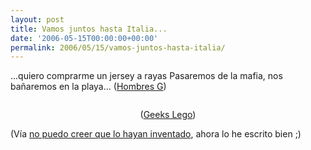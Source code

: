 ```yaml
---
layout: post
title: Vamos juntos hasta Italia...
date: '2006-05-15T00:00:00+00:00'
permalink: 2006/05/15/vamos-juntos-hasta-italia/
---
```

...quiero comprarme un jersey a rayas
Pasaremos de la mafia, nos bañaremos en la playa... (<a href="http://usuarios.lycos.es/atlanti6/newpage39.html">Hombres G</a>)

<img style="display:block; margin:0px auto 10px; text-align:center;" src="http://photos1.blogger.com/blogger/6639/1972/320/145275512_b75abbd48f_m.jpg" border="0" alt="" /><p align="center">(<a href="http://ueba.net/html/Venice-in-Lego">Geeks Lego</a>)</p>
(Vía <a href="http://www.nopuedocreer.com/quelohayaninventado/?p=375">no puedo creer que lo hayan inventado</a>, ahora lo he escrito bien ;)
